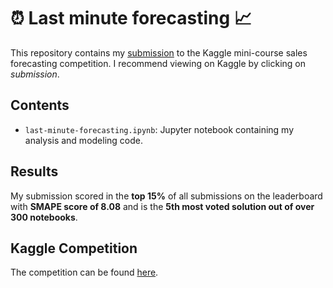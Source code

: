 
# ⏰ Last minute forecasting 📈

This repository contains my [submission](https://www.kaggle.com/code/kacperrabczewski/last-minute-forecasting) to the Kaggle mini-course sales forecasting competition. I recommend viewing on Kaggle by clicking on *submission*.

## Contents

- `last-minute-forecasting.ipynb`: Jupyter notebook containing my analysis and modeling code.

## Results

My submission scored in the **top 15%** of all submissions on the leaderboard with **SMAPE score of 8.08** and is the **5th most voted solution out of over 300 notebooks**.

## Kaggle Competition

The competition can be found [here](https://www.kaggle.com/competitions/playground-series-s3e19).
